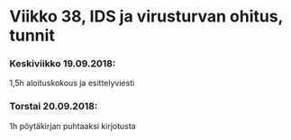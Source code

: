 # Viikko 38, IDS ja virusturvan ohitus, tunnit

### Keskiviikko 19.09.2018:
1,5h aloituskokous ja esittelyviesti

### Torstai 20.09.2018:
1h pöytäkirjan puhtaaksi kirjotusta
